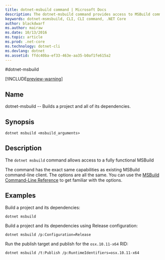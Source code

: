 ```yaml
---
title: dotnet-msbuild command | Microsoft Docs
description: The dotnet-msbuild command provides access to MSBuild command line.
keywords: dotnet-msmsbuild, CLI, CLI command, .NET Core
author: blackdwarf
ms.author: mairaw
ms.date: 10/13/2016
ms.topic: article
ms.prod: .net-core
ms.technology: dotnet-cli
ms.devlang: dotnet
ms.assetid: ffdc40ba-ef33-463e-aa35-b0af1fe615a2
---
```


#dotnet-msbuild

[!INCLUDE[preview-warning](../../../includes/warning.md)]

## Name 
dotnet-msbuild -- Builds a project and all of its dependencies.

## Synopsis

`dotnet msbuild <msbuild_arguments>`

## Description
The `dotnet msbuild` command allows access to a fully functional MSBuild 

The command has the exact same capabilities as existing MSBuild command-line client. The options are all the same. You can 
use the [MSBuild Command-Line Reference](https://docs.microsoft.com/visualstudio/msbuild/msbuild-command-line-reference) to get familiar with the options. 

## Examples

Build a project and its dependencies:

`dotnet msbuild`

Build a project and its dependencies using Release configuration:

`dotnet msbuild /p:Configuration=Release`

Run the publish target and publish for the `osx.10.11-x64` RID:

`dotnet msbuild /t:Publish /p:RuntimeIdentifiers=osx.10.11-x64`
